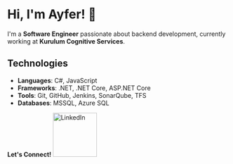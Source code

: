 # Hi, I'm Ayfer! 👋

I'm a **Software Engineer** passionate about backend development, currently working at **Kurulum Cognitive Services**.

## Technologies

- **Languages**: C#, JavaScript
- **Frameworks**: .NET, .NET Core, ASP.NET Core
- **Tools**: Git, GitHub, Jenkins, SonarQube, TFS
- **Databases**: MSSQL, Azure SQL

**Let's Connect!**
<a href="https://www.linkedin.com/in/ayfer-kınay/" target="_blank">
  <img src="https://upload.wikimedia.org/wikipedia/commons/0/01/LinkedIn_Logo_2023.png" alt="LinkedIn" style="width: 100px;"/>
</a>
